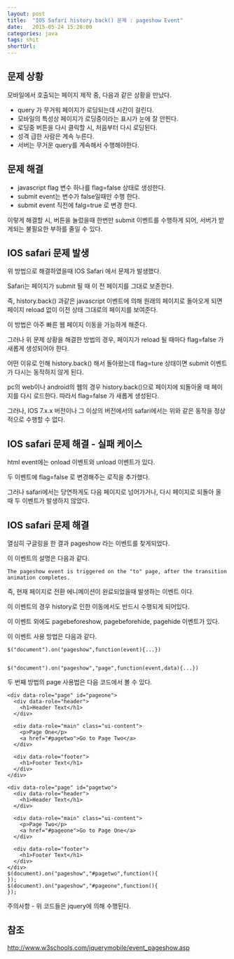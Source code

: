 ```yaml
---
layout: post
title:  "IOS Safari history.back() 문제 : pageshow Event"
date:   2015-05-24 15:28:00
categories: java
tags: shit
shortUrl: 
---
```



문제 상황
---------------- 

모바일에서 호출되는 페이지 제작 중, 다음과 같은 상황을 만났다.

* query 가 무거워 페이지가 로딩되는데 시간이 걸린다.
* 모바일의 특성상 페이지가 로딩중이라는 표시가 눈에 잘 안띈다.
* 로딩중 버튼을 다시 클릭할 시, 처음부터 다시 로딩된다.
* 성격 급한 사람은 계속 누른다.
* 서버는 무거운 query를 계속해서 수행해야한다.

문제 해결
---------------- 

* javascript flag 변수 하나를 flag=false 상태로 생성한다.
* submit event는 변수가 false일때만 수행 한다.
* submit event 직전에 falg=true 로 변경 한다.


이렇게 해결할 시, 버튼을 눌렀을때 한번만 submit 이벤트를 수행하게 되어, 서버가 받게되는 불필요한 부하를 줄일 수 있다.

IOS safari 문제 발생
---------------- 

위 방법으로 해결하였을때 IOS Safari 에서 문제가 발생했다.

Safari는 페이지가 submit 될 때 이 전 페이지를 그대로 보존한다.

즉, history.back() 과같은 javascript 이벤트에 의해 원래의 페이지로 돌아오게 되면 페이지 reload 없이 이전 상태 그대로의 페이지를 보여준다.

이 방법은 아주 빠른 웹 페이지 이동을 가능하게 해준다.

그러나 위 문제 상황을 해결한 방법의 경우, 페이지가 reload 될 때마다 flag=false 가 새롭게 생성되어야 한다.

어떤 이유로 인해 history.back() 해서 돌아왔는데 flag=ture 상태이면 submit 이벤트가 다시는 동작하지 않게 된다.

pc의 web이나 android의 웹의 경우 history.back()으로 페이지에 되돌아올 때 페이지를 다시 로드한다. 따라서 flag=false 가 새롭게 생성된다.

그러나, IOS 7.x.x 버전이나 그 이상의 버전에서의 safari에서는 위와 같은 동작을 정상적으로 수행할 수 없다.

IOS safari 문제 해결 - 실패 케이스
---------------- 

html event에는 onload 이벤트와 unload 이벤트가 있다.

두 이벤트에 flag=false 로 변경해주는 로직을 추가했다.

그러나 safari에서는 당연하게도 다음 페이지로 넘어가거나, 다시 페이지로 되돌아 올 때 두 이벤트가 발생하지 않았다.


IOS safari 문제 해결 
---------------- 

열심히 구글링을 한 결과 pageshow 라는 이벤트를 찾게되었다.

이 이벤트의 설명은 다음과 같다.

	The pageshow event is triggered on the "to" page, after the transition animation completes.

즉, 현재 페이지로 전환 에니메이션이 완료되었을때 발생하는 이벤트 이다.

이 이벤트의 경우 history로 인한 이동에서도 반드시 수행되게 되어있다.

이 이벤트 외에도 pagebeforeshow, pagebeforehide, pagehide 이벤트가 있다.

이 이벤트 사용 방법은 다음과 같다.

	$("document").on("pageshow",function(event){...})
	
	
	$("document").on("pageshow","page",function(event,data){...})
	

두 번째 방법의 page 사용법은 다음 코드에서 볼 수 있다.

	<div data-role="page" id="pageone">
	  <div data-role="header">
		<h1>Header Text</h1>
	  </div>

	  <div data-role="main" class="ui-content"> 
		<p>Page One</p>
		<a href="#pagetwo">Go to Page Two</a>
	  </div>

	  <div data-role="footer">
		<h1>Footer Text</h1>
	  </div>
	</div> 

	<div data-role="page" id="pagetwo">
	  <div data-role="header">
		<h1>Header Text</h1>
	  </div>

	  <div data-role="main" class="ui-content">
		<p>Page Two</p>
		<a href="#pageone">Go to Page One</a>
	  </div>

	  <div data-role="footer">
		<h1>Footer Text</h1>
	  </div>
	</div> 
	$(document).on("pageshow","#pagetwo",function(){
	});
	$(document).on("pageshow","#pageone",function(){
	});
	

주의사항 - 위 코드들은 jquery에 의해 수행된다.


참조
---------------- 
<http://www.w3schools.com/jquerymobile/event_pageshow.asp>